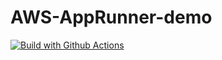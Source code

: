 # AWS-AppRunner-demo
[![Build with Github Actions](https://github.com/jithsg/AWS-AppRunner-demo/actions/workflows/main.yml/badge.svg)](https://github.com/jithsg/AWS-AppRunner-demo/actions/workflows/main.yml)
